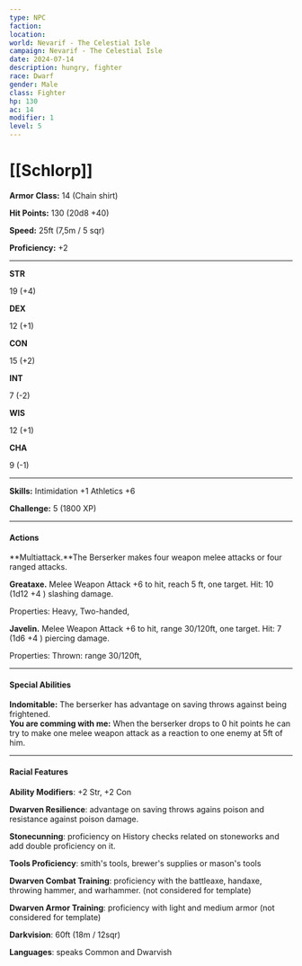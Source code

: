 ```yaml
---
type: NPC
faction: 
location: 
world: Nevarif - The Celestial Isle
campaign: Nevarif - The Celestial Isle
date: 2024-07-14
description: hungry, fighter
race: Dwarf
gender: Male
class: Fighter
hp: 130
ac: 14
modifier: 1
level: 5
---
```

# [[Schlorp]]

**Armor Class:** 14 (Chain shirt)

**Hit Points:** 130 (20d8 +40)

**Speed:** 25ft (7,5m / 5 sqr)

**Proficiency:** +2

---

**STR**

19 (+4)

**DEX**

12 (+1)

**CON**

15 (+2)

**INT**

7 (-2)

**WIS**

12 (+1)

**CHA**

9 (-1)

---

**Skills:** Intimidation +1 Athletics +6

**Challenge:** 5 (1800 XP)

---

#### Actions

**Multiattack.**The Berserker makes four weapon melee attacks or four ranged attacks.

**Greataxe.** Melee Weapon Attack +6 to hit, reach 5 ft, one target. Hit: 10 (1d12 +4 ) slashing damage.

Properties: Heavy, Two-handed,

**Javelin.** Melee Weapon Attack +6 to hit, range 30/120ft, one target. Hit: 7 (1d6 +4 ) piercing damage.

Properties: Thrown: range 30/120ft,

---

#### Special Abilities

**Indomitable:** The berserker has advantage on saving throws against being frightened.  
**You are comming with me:** When the berserker drops to 0 hit points he can try to make one melee weapon attack as a reaction to one enemy at 5ft of him.  

---

#### Racial Features

**Ability Modifiers**: +2 Str, +2 Con

**Dwarven Resilience**: advantage on saving throws agains poison and resistance against poison damage.

**Stonecunning**: proficiency on History checks related on stoneworks and add double proficiency on it.

**Tools Proficiency**: smith's tools, brewer's supplies or mason's tools

**Dwarven Combat Training**: proficiency with the battleaxe, handaxe, throwing hammer, and warhammer. (not considered for template)

**Dwarven Armor Training**: proficiency with light and medium armor (not considered for template)

**Darkvision**: 60ft (18m / 12sqr)

**Languages**: speaks Common and Dwarvish